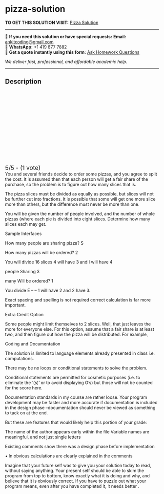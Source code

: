 # pizza-solution
**TO GET THIS SOLUTION VISIT:** [Pizza Solution](https://www.ankitcodinghub.com/product/pizza-solution/)


---

📩 **If you need this solution or have special requests:** **Email:** ankitcoding@gmail.com  
📱 **WhatsApp:** +1 419 877 7882  
📄 **Get a quote instantly using this form:** [Ask Homework Questions](https://www.ankitcodinghub.com/services/ask-homework-questions/)

*We deliver fast, professional, and affordable academic help.*

---

<h2>Description</h2>



<div class="kk-star-ratings kksr-auto kksr-align-center kksr-valign-top" data-payload="{&quot;align&quot;:&quot;center&quot;,&quot;id&quot;:&quot;7433&quot;,&quot;slug&quot;:&quot;default&quot;,&quot;valign&quot;:&quot;top&quot;,&quot;ignore&quot;:&quot;&quot;,&quot;reference&quot;:&quot;auto&quot;,&quot;class&quot;:&quot;&quot;,&quot;count&quot;:&quot;1&quot;,&quot;legendonly&quot;:&quot;&quot;,&quot;readonly&quot;:&quot;&quot;,&quot;score&quot;:&quot;5&quot;,&quot;starsonly&quot;:&quot;&quot;,&quot;best&quot;:&quot;5&quot;,&quot;gap&quot;:&quot;4&quot;,&quot;greet&quot;:&quot;Rate this product&quot;,&quot;legend&quot;:&quot;5\/5 - (1 vote)&quot;,&quot;size&quot;:&quot;24&quot;,&quot;title&quot;:&quot;Pizza  Solution&quot;,&quot;width&quot;:&quot;138&quot;,&quot;_legend&quot;:&quot;{score}\/{best} - ({count} {votes})&quot;,&quot;font_factor&quot;:&quot;1.25&quot;}">

<div class="kksr-stars">

<div class="kksr-stars-inactive">
            <div class="kksr-star" data-star="1" style="padding-right: 4px">


<div class="kksr-icon" style="width: 24px; height: 24px;"></div>
        </div>
            <div class="kksr-star" data-star="2" style="padding-right: 4px">


<div class="kksr-icon" style="width: 24px; height: 24px;"></div>
        </div>
            <div class="kksr-star" data-star="3" style="padding-right: 4px">


<div class="kksr-icon" style="width: 24px; height: 24px;"></div>
        </div>
            <div class="kksr-star" data-star="4" style="padding-right: 4px">


<div class="kksr-icon" style="width: 24px; height: 24px;"></div>
        </div>
            <div class="kksr-star" data-star="5" style="padding-right: 4px">


<div class="kksr-icon" style="width: 24px; height: 24px;"></div>
        </div>
    </div>

<div class="kksr-stars-active" style="width: 138px;">
            <div class="kksr-star" style="padding-right: 4px">


<div class="kksr-icon" style="width: 24px; height: 24px;"></div>
        </div>
            <div class="kksr-star" style="padding-right: 4px">


<div class="kksr-icon" style="width: 24px; height: 24px;"></div>
        </div>
            <div class="kksr-star" style="padding-right: 4px">


<div class="kksr-icon" style="width: 24px; height: 24px;"></div>
        </div>
            <div class="kksr-star" style="padding-right: 4px">


<div class="kksr-icon" style="width: 24px; height: 24px;"></div>
        </div>
            <div class="kksr-star" style="padding-right: 4px">


<div class="kksr-icon" style="width: 24px; height: 24px;"></div>
        </div>
    </div>
</div>


<div class="kksr-legend" style="font-size: 19.2px;">
            5/5 - (1 vote)    </div>
    </div>
<div class="product-description">
You and several friends decide to order some pizzas, and you agree to split the cost. It is assumed then that each person will get a fair share of the purchase, so the problem is to figure out how many slices that is.

The pizza slices must be divided as equally as possible, but slices will not be further cut into fractions. It is possible that some will get one more slice more than others, but the difference must never be more than one.

You will be given the number of people involved, and the number of whole pizzas (where each pie is divided into eight slices. Determine how many slices each may get.

Sample Interfaces

How many people are sharing pizza? S

How many pizzas will be ordered? 2

You will divide 16 slices 4 will have 3 and I will have 4

people Sharing 3

many Will be ordered? 1

You divide E – – 1 will have 2 and 2 have 3.

Exact spacing and spelling is not required correct calculation is far more important.

Extra Credit Option

Some people might limit themselves to 2 slices. Well, that just leaves the more for everyone else. For this option, assume that a fair share is at least two, and then figure out how the pizza will be distributed. For example,

Coding and Documentation

The solution is limited to language elements already presented in class i.e. computations.

There may be no loops or conditional statements to solve the problem.

Conditional statements are permitted for cosmetic purposes (i.e. to eliminate the ‘(s)’ or to avoid displaying O’s) but those will not be counted for the score here.

Documentation standards in my course are rather loose. Your program development may be faster and more accurate if documentation is included in the design phase –documentation should never be viewed as something to tack on at the end.

But these are features that would likely help this portion of your grade:

The name of the author appears early within the file Variable names are meaningful, and not just single letters

Existing comments show there was a design phase before implementation

• In obvious calculations are clearly explained in the comments

Imagine that your future self was to give you your solution today to read, without saying anything. Your present self should be able to skim the program from top to bottom, know exactly what it is doing and why, and believe that it is obviously correct. If you have to puzzle out what your program means, even after you have completed it, it needs better .

</div>
